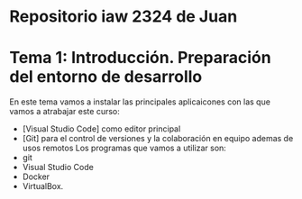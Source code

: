 # Repositorio iaw 2324 de Juan

# Tema 1: Introducción. Preparación del entorno de desarrollo 

En este tema vamos a instalar las principales aplicaicones con las que vamos a atrabajar este curso:
- [Visual Studio Code] como editor principal
- [Git] para el control de versiones y la colaboración en equipo ademas de usos remotos
Los programas que vamos a utilizar son:
- git
- Visual Studio Code
- Docker
- VirtualBox.
